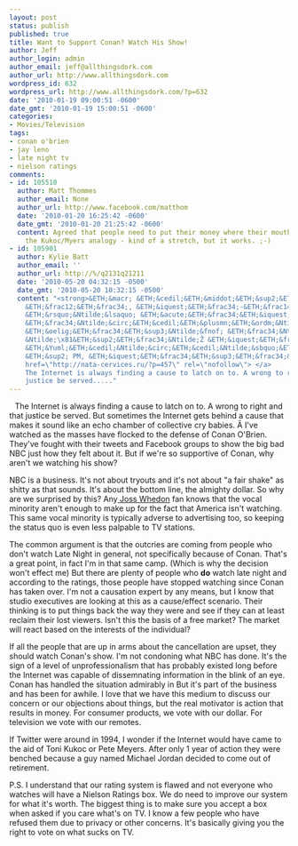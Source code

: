 ```yaml
---
layout: post
status: publish
published: true
title: Want to Support Conan? Watch His Show!
author: Jeff
author_login: admin
author_email: jeff@allthingsdork.com
author_url: http://www.allthingsdork.com
wordpress_id: 632
wordpress_url: http://www.allthingsdork.com/?p=632
date: '2010-01-19 09:00:51 -0600'
date_gmt: '2010-01-19 15:00:51 -0600'
categories:
- Movies/Television
tags:
- conan o'brien
- jay leno
- late night tv
- nielson ratings
comments:
- id: 105510
  author: Matt Thommes
  author_email: None
  author_url: http://www.facebook.com/matthom
  date: '2010-01-20 16:25:42 -0600'
  date_gmt: '2010-01-20 21:25:42 -0600'
  content: Agreed that people need to put their money where their mouth is. Also love
    the Kukoc/Myers analogy - kind of a stretch, but it works. ;-)
- id: 105901
  author: Kylie Batt
  author_email: ''
  author_url: http://%/q2131q21211
  date: '2010-05-20 04:32:15 -0500'
  date_gmt: '2010-05-20 10:32:15 -0500'
  content: "<strong>&ETH;&macr; &ETH;&cedil;&ETH;&middot;&ETH;&sup2;&ETH;&cedil;&ETH;&frac12;&Ntilde;\x8F&Ntilde;Ž&Ntilde;\x81&Ntilde;&OElig;,
    &ETH;&frac12;&ETH;&frac34;, &ETH;&iquest;&ETH;&frac34;-&ETH;&frac14;&ETH;&frac34;&ETH;&micro;&ETH;&frac14;&Ntilde;&fnof;,
    &ETH;&rsquo;&Ntilde;&lsaquo; &ETH;&acute;&ETH;&frac34;&ETH;&iquest;&Ntilde;&fnof;&Ntilde;\x81&ETH;&ordm;&ETH;&deg;&ETH;&micro;&Ntilde;&sbquo;&ETH;&micro;
    &ETH;&frac34;&Ntilde;&circ;&ETH;&cedil;&ETH;&plusmn;&ETH;&ordm;&Ntilde;&fnof;.
    &ETH;&oelig;&ETH;&frac34;&ETH;&sup3;&Ntilde;&fnof; &ETH;&frac34;&Ntilde;&sbquo;&Ntilde;\x81&Ntilde;&sbquo;&ETH;&frac34;&Ntilde;\x8F&Ntilde;&sbquo;&Ntilde;&OElig;
    &Ntilde;\x81&ETH;&sup2;&ETH;&frac34;&Ntilde;Ž &ETH;&iquest;&ETH;&frac34;&ETH;&middot;&ETH;&cedil;&Ntilde;&dagger;&ETH;&cedil;&Ntilde;Ž.
    &ETH;&Yuml;&ETH;&cedil;&Ntilde;&circ;&ETH;&cedil;&Ntilde;&sbquo;&ETH;&micro; &ETH;&frac14;&ETH;&frac12;&ETH;&micro;
    &ETH;&sup2; PM, &ETH;&iquest;&ETH;&frac34;&ETH;&sup3;&ETH;&frac34;&ETH;&sup2;&ETH;&frac34;&Ntilde;&euro;&ETH;&cedil;&ETH;&frac14;....</strong>\n\n<a
    href=\"http://nata-cervices.ru/?p=457\" rel=\"nofollow\"> </a>
    The Internet is always finding a cause to latch on to. A wrong to right and that
    justice be served....."
---
```

<p><img style="float: left; margin: 5px 5px 5px 5px;" src="http://www.boston.com/ae/tv/blog/conan-o_brien.jpg" alt="" />The Internet is always finding a cause to latch on to. A wrong to right and that justice be served. But sometimes the Internet gets behind a cause that makes it sound like an echo chamber of collective cry babies. &Acirc;&nbsp;I've watched as the masses have flocked to the defense of Conan O'Brien. They've fought with their tweets and Facebook groups to show the big bad NBC just how they felt about it. But if we're so supportive of Conan, why aren't we watching his show?</p>
<p>NBC is a business. It's not about tryouts and it's not about "a fair shake" as shitty as that sounds. It's about the bottom line, the almighty dollar. So why are we surprised by this? Any<a href="http://en.wikipedia.org/wiki/Joss_Whedon" target="_blank"> Joss Whedon</a> fan knows that the vocal minority aren't enough to make up for the fact that America isn't watching. This same vocal minority is typically adverse to advertising too, so keeping the status quo is even less palpable to TV stations.</p>
<p>The common argument is that the outcries are coming from people who don't watch Late Night in general, not specifically because of Conan. That's a great point, in fact I'm in that same camp. (Which is why the decision won't effect me) But there are plenty of people who <strong>do</strong> watch late night and according to the ratings, those people have stopped watching since Conan has taken over. I'm not a causation expert by any means, but I know that studio executives are looking at this as a cause/effect scenario. Their thinking is to put things back the way they were and see if they can at least reclaim their lost viewers. Isn't this the basis of a free market? The market will react based on the interests of the individual?</p>
<p>If all the people that are up in arms about the cancellation are upset, they should watch Conan's show. I'm not condoning what NBC has done. It's the sign of a level of unprofessionalism that has probably existed long before the Internet was capable of dissemnating information in the blink of an eye. Conan has handled the situation admirably in But it's part of the business and has been for awhile. I love that we have this medium to discuss our concern or our objections about things, but the real motivator is action that results in money. For consumer products, we vote with our dollar. For television we vote with our remotes.</p>
<p>If Twitter were around in 1994, I wonder if the Internet would have came to the aid of Toni Kukoc or Pete Meyers. After only 1 year of action they were benched because a guy named Michael Jordan decided to come out of retirement.</p>
<p>P.S. I understand that our rating system is flawed and not everyone who watches will have a Nielson Ratings box. We do need to improve our system for what it's worth. The biggest thing is to make sure you accept a box when asked if you care what's on TV. I know a few people who have refused them due to privacy or other concerns. It's basically giving you the right to vote on what sucks on TV.</p>
